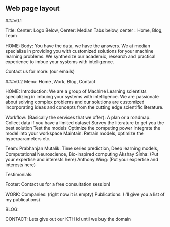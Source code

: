 ## Web page layout
###v0.1

Title:
Center: Logo
Below, Center:  Median
Tabs below, center : Home, Blog, Team

HOME:
Body: You have the data, we have the answers. We at median specialize in providing you with customized solutions for your machine learning problems. We synthesize our academic, research and practical experience to imbue your systems with intelligence. 

Contact us for more:
(our emails)


###v0.2
Menu: Home ,Work, Blog, Contact

HOME:
Introduction: We are a group of Machine Learning scientists specializing in imbuing your systems with intelligence. We are passionate about solving complex problems and our solutions are customized incorporating ideas and concepts from the cutting edge scientific literature.   

Workflow: (Basically the services that we offer):
A plan or a roadmap. 
Collect data if you have a limited dataset
Survey the literature to get you the best solution
Test the models
Optimize the computing power
Integrate the model into your workspace
Maintain: Retrain models, optimize the hyperparameters etc.  

Team: 
Prabhanjan Mutalik: Time series prediction, Deep learning models, Computational Neuroscience, Bio-inspired computing
Akshay Sinha: (Put your expertise and interests here)
Anthony Wing: (Put your expertise and interests here)

Testimonials: 

Footer: Contact us for a free consultation session!

WORK:
Companies: (right now it is empty)
Publications: (I'll give you a list of my publications)

BLOG:

CONTACT:
Lets give out our KTH id until we buy the domain